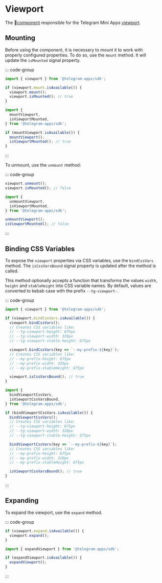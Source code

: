 # Viewport

The 💠[component](../scopes.md) responsible for the Telegram Mini
Apps [viewport](../../../../platform/viewport.md).

## Mounting

Before using the component, it is necessary to mount it to work with properly configured properties.
To do so, use the `mount` method. It will update the `isMounted` signal property.

::: code-group

```ts [Variable]
import { viewport } from '@telegram-apps/sdk';

if (viewport.mount.isAvailable()) {
  viewport.mount();
  viewport.isMounted(); // true
}
```

```ts [Functions]
import {
  mountViewport,
  isViewportMounted,
} from '@telegram-apps/sdk';

if (mountViewport.isAvailable()) {
  mountViewport();
  isViewportMounted(); // true
}
```

:::

To unmount, use the `unmount` method:

::: code-group

```ts [Variable]
viewport.unmount();
viewport.isMounted(); // false
```

```ts [Functions]
import {
  unmountViewport,
  isViewportMounted,
} from '@telegram-apps/sdk';

unmountViewport();
isViewportMounted(); // false
```

:::

## Binding CSS Variables

To expose the `viewport` properties via CSS variables, use the `bindCssVars` method.
The `isCssVarsBound` signal property is updated after the method is called.

This method optionally accepts a function that transforms the values `width`, `height`
and `stableHeight` into CSS variable names. By default, values are converted to kebab case with the
prefix `--tg-viewport-`.

::: code-group

```ts [Variable]
import { viewport } from '@telegram-apps/sdk';

if (viewport.bindCssVars.isAvailable()) {
  viewport.bindCssVars();
  // Creates CSS variables like:
  // --tg-viewport-height: 675px
  // --tg-viewport-width: 320px
  // --tg-viewport-stable-height: 675px

  viewport.bindCssVars(key => `--my-prefix-${key}`);
  // Creates CSS variables like:
  // --my-prefix-height: 675px
  // --my-prefix-width: 320px
  // --my-prefix-stableHeight: 675px

  viewport.isCssVarsBound(); // true
}
```

```ts [Functions]
import {
  bindViewportCssVars,
  isViewportCssVarsBound,
} from '@telegram-apps/sdk';

if (bindViewportCssVars.isAvailable()) {
  bindViewportCssVars();
  // Creates CSS variables like:
  // --tg-viewport-height: 675px
  // --tg-viewport-width: 320px
  // --tg-viewport-stable-height: 675px

  bindViewportCssVars(key => `--my-prefix-${key}`);
  // Creates CSS variables like:
  // --my-prefix-height: 675px
  // --my-prefix-width: 320px
  // --my-prefix-stableHeight: 675px

  isViewportCssVarsBound(); // true
}
```

:::

## Expanding

To expand the viewport, use the `expand` method.

::: code-group

```ts [Variable]
if (viewport.expand.isAvailable()) {
  viewport.expand();
}
```

```ts [Functions]
import { expandViewport } from '@telegram-apps/sdk';

if (expandViewport.isAvailable()) {
  expandViewport();
}
```

:::